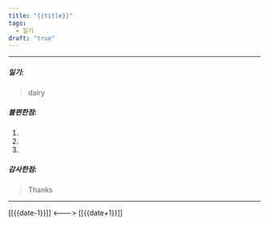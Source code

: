 ```yaml
---
title: "{{title}}"
tags:
  - 일기
draft: "true"
---
```

---
##### 일기:
>dairy

##### 불편한점:
1.
2.
3.

##### 감사한점:
>Thanks

---

[[{{date-1}}]] <---> [[{{date+1}}]]

